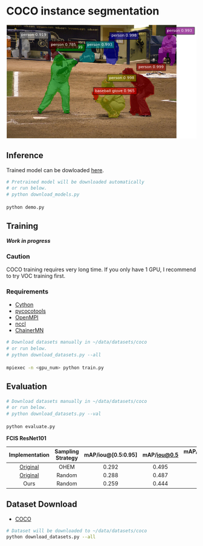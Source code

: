 # COCO instance segmentation

![Example](../../static/coco_example.png)

## Inference

Trained model can be dowloaded [here](https://drive.google.com/open?id=0B5DV6gwLHtyJZTR0NFllNGlwS3M).

```bash
# Pretrained model will be downloaded automatically
# or run below.
# python download_models.py

python demo.py
```

## Training

***Work in progress***

### Caution

COCO training requires very long time.
If you only have 1 GPU, I recommend to try VOC training first.

### Requirements 
- [Cython](http://cython.org/)
- [pycocotools](https://github.com/cocodataset/cocoapi)
- [OpenMPI](https://www.open-mpi.org/)
- [nccl](https://developer.nvidia.com/nccl)
- [ChainerMN](https://github.com/chainer/chainermn)

```bash
# Download datasets manually in ~/data/datasets/coco
# or run below.
# python download_datasets.py --all

mpiexec -n <gpu_num> python train.py
```

## Evaluation

```bash
# Download datasets manually in ~/data/datasets/coco
# or run below.
# python download_datasets.py --val

python evaluate.py
```

**FCIS ResNet101**

| Implementation | Sampling Strategy | mAP/iou@[0.5:0.95] | mAP/iou@0.5 | mAP/iou@[0.5:0.95] \(small) | mAP/iou@[0.5:0.95] \(medium) | mAP/iou@[0.5:0.95] \(large) |
|:--------------:|:-----------------:|:------------------:|:-----------:|:---------------------------:|:----------------------------:|:---------------------------:|
| [Original](https://github.com/msracver/FCIS) | OHEM | 0.292 | 0.495 | 0.071 | 0.313 | 0.500 |
| [Original](https://github.com/msracver/FCIS) | Random | 0.288 | 0.487 | 0.068 | 0.308 | 0.495 |
| Ours | Random | 0.259 | 0.444 | 0.058 | 0.271 | 0.466 |


## Dataset Download

- [COCO](http://cocodataset.org/)

```bash
# Dataset will be downloaded to ~/data/datasets/coco
python download_datasets.py --all
```
